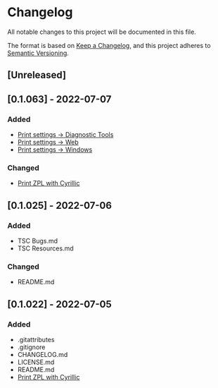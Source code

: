 # Changelog
All notable changes to this project will be documented in this file.

The format is based on [Keep a Changelog](https://keepachangelog.com/en/1.0.0/),
and this project adheres to [Semantic Versioning](https://semver.org/spec/v2.0.0.html).

## [Unreleased]

## [0.1.063] - 2022-07-07
### Added
- [Print settings → Diagnostic Tools](Print%20settings/Diagnostic%20Tools.md)
- [Print settings → Web](Print%20settings/Web.md)
- [Print settings → Windows](Print%20settings/Windows.md)
### Changed
- [Print ZPL with Cyrillic](Print%20ZPL%20with%20Cyrillic/README.md)

## [0.1.025] - 2022-07-06
### Added
- TSC Bugs.md
- TSC Resources.md
### Changed
- README.md

## [0.1.022] - 2022-07-05
### Added
- .gitattributes
- .gitignore
- CHANGELOG.md
- LICENSE.md
- README.md
- [Print ZPL with Cyrillic](Print%20ZPL%20with%20Cyrillic/README.md)
